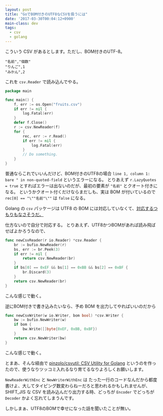```yaml
---
layout: post
title: "GoでBOM付きのUTF8なCSVを扱うには"
date: '2017-03-30T00:04:12+0900'
main-class: dev
tags:
  - csv
  - golang
---
```


こういう CSV があるとします。ただし、BOM付きのUTF-8。

```csv
"名前","個数"
"りんご",1
"みかん",2
```

これを `csv.Reader` で読み込んでやる。

```go
package main

func main() {
	f, err := os.Open("fruits.csv")
	if err != nil {
		log.Fatal(err)
	}
	defer f.Close()
	r := csv.NewReader(f)
	for {
		rec, err := r.Read()
		if err != nil {
			log.Fatal(err)
		}
		// Do something.
	}
}
```

普通ならこれでいいんだけど、BOM付きのUTF8の場合 `line 1, column 1: bare " in non-quoted-field` というエラーになる。
とりあえず `r.LazyQuotes = true` とすればエラーは出ないのだが、最初の要素が `"名前"` とクオート付きになる。
というかクオート付くだけならまだしも、実は BOM が付いているので `rec[0] == "\""名前"\""` は `false` になる。

Golang の `csv` パッケージは UTF8 の BOM には対応していなくて、[対応するつもりもなさそうだ。](https://github.com/golang/go/issues/9588)

仕方ないので自分で対応する。
とりあえず、UTF8かつBOMがあれば読み飛ばせばよかろうなので、

```go
func newCsvReader(r io.Reader) *csv.Reader {
	br := bufio.NewReader(r)
	bs, err := br.Peek(3)
	if err != nil {
		return csv.NewReader(br)
	}
	if bs[0] == 0xEF && bs[1] == 0xBB && bs[2] == 0xBF {
		br.Discard(3)
	}
	return csv.NewReader(br)
}
```

こんな感じで動く。

逆にBOM付きで書き込みたいなら、予め BOM を出力してやればいいのだから

```go
func newCsvWriter(w io.Writer, bom bool) *csv.Writer {
	bw := bufio.NewWriter(w)
	if bom {
		bw.Write([]byte{0xEF, 0xBB, 0xBF})
	}
	return csv.NewWriter(bw)
}
```

こんな感じで動く。

とまあ、そんな経由で [pinzolo/csvutil: CSV Utility for Golang](https://github.com/pinzolo/csvutil) というのを作ったので、使うなりツッコミ入れるなり育てるなりよろしくお願いします。

`NewReaderWithEnc` と `NewWriterWithEnc` は たった一行のコードなんだから都度書けよ、大してタイピング数変わらねーだろと思われるかもしれませんが、SHIFT_JIS な CSV を読み込んだり出力する時、どっちが `Encoder` でどっちが `Decoder` かよく忘れてしまうんです。

しかしまぁ、UTF8のBOMで幸せになった話を聞いたことが無い。
